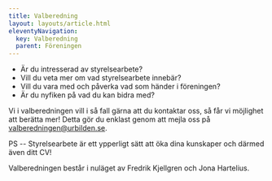 ```yaml
---
title: Valberedning
layout: layouts/article.html
eleventyNavigation:
  key: Valberedning
  parent: Föreningen
--- 
```



- Är du intresserad av styrelsearbete?
- Vill du veta mer om vad styrelsearbete innebär?
- Vill du vara med och påverka vad som händer i föreningen?
- Är du nyfiken på vad du kan bidra med?

Vi i valberedningen vill i så fall gärna att du kontaktar oss, så får vi möjlighet att berätta mer! Detta gör du enklast genom att mejla oss på [valberedningen@urbilden.se](mailto:valberedningen@urbilden.se).

PS -- Styrelsearbete är ett ypperligt sätt att öka dina kunskaper och därmed även ditt CV!

Valberedningen består i nuläget av Fredrik Kjellgren och Jona Hartelius.


